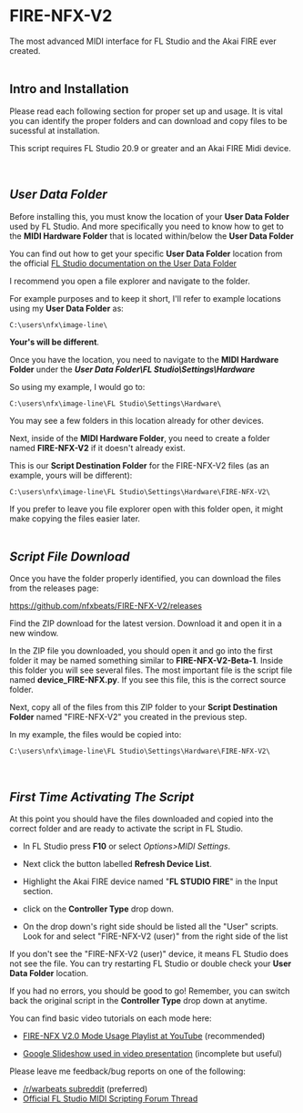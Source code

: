# FIRE-NFX-V2
The most advanced MIDI interface for FL Studio and the Akai FIRE ever created.  
<br>
## Intro and Installation

Please read each following section for proper set up and usage. It is vital you can identify the proper folders and can download and copy files to be sucessful at installation.  

This script requires FL Studio 20.9 or greater and an Akai FIRE Midi device.

<br>  

## *User Data Folder*

Before installing this, you must know the location of your **User Data Folder** used by FL Studio. And more specifically you need to know how to get to the **MIDI Hardware Folder** that is located within/below the **User Data Folder**

You can find out how to get your specific **User Data Folder** location from the official [FL Studio documentation on the User Data Folder](https://www.image-line.com/fl-studio-learning/fl-studio-online-manual/html/envsettings_files.htm#userdata)

I recommend you open a file explorer and navigate to the folder.

For example purposes and to keep it short, I'll refer to example locations using my **User Data Folder** as:  

    C:\users\nfx\image-line\

**Your's will be different**. 

Once you have the location, you need to navigate to the **MIDI Hardware Folder** under the ***User Data Folder\FL Studio\Settings\Hardware***

So using my example, I would go to:

    C:\users\nfx\image-line\FL Studio\Settings\Hardware\

You may see a few folders in this location already for other devices.

Next, inside of the **MIDI Hardware Folder**, you need to create a folder named **FIRE-NFX-V2** if it doesn't already exist.

This is our **Script Destination Folder** for the FIRE-NFX-V2 files (as an example, yours will be different):

    C:\users\nfx\image-line\FL Studio\Settings\Hardware\FIRE-NFX-V2\

If you prefer to leave you file explorer open with this folder open, it might make copying the files easier later.  
<br>

## *Script File Download*
Once you have the folder properly identified, you can download the files from the releases page: 

https://github.com/nfxbeats/FIRE-NFX-V2/releases 

Find the ZIP download for the latest version. Download it and open it in a new window.

In the ZIP file you downloaded, you should open it and go into the first folder it may be named something similar to **FIRE-NFX-V2-Beta-1**. Inside this folder you will see several files. The most important file is the script file named **device_FIRE-NFX.py**. If you see this file, this is the correct source folder.

Next, copy all of the files from this ZIP folder to your **Script Destination Folder**  named "FIRE-NFX-V2" you created in the previous step.

In my example, the files would be copied into:

    C:\users\nfx\image-line\FL Studio\Settings\Hardware\FIRE-NFX-V2\
<br>

## *First Time Activating The Script*
At this point you should have the files downloaded and copied into the correct folder and are ready to activate the script in FL Studio.

* In FL Studio press **F10** or select *Options>MIDI Settings*.

* Next click the button labelled **Refresh Device List**.

* Highlight the Akai FIRE device named "**FL STUDIO FIRE**" in the Input section.

* click on the **Controller Type** drop down.

* On the drop down's right side should be listed all the "User" scripts. Look for and select "FIRE-NFX-V2 (user)" from the right side of the list

If you don't see the "FIRE-NFX-V2 (user)" device, it means FL Studio does not see the file. You can try restarting FL Studio or double check your **User Data Folder** location. 

If you had no errors, you should be good to go! Remember, you can switch back the original script in the **Controller Type** drop down at anytime.

You can find basic video tutorials on each mode here:  
* [FIRE-NFX V2.0 Mode Usage Playlist at YouTube](
https://www.youtube.com/watch?v=OioXZP5parw&list=PLcoTHKe9_nBqurVeWsaSKxhbmhQIU3xRH) (recommended)

* [Google Slideshow used in video presentation](https://docs.google.com/presentation/d/1k-Fgw1TsIK6J4SiKqOlBo5jZJZRIx5ZqUcfcWG0MuSA/edit?usp=sharing) (incomplete but useful)

Please leave me feedback/bug reports on one of the following:  
* [/r/warbeats subreddit](https://reddit.com/r/warbeats/) (preferred)
* [Official FL Studio MIDI Scripting Forum Thread](https://forum.image-line.com/viewtopic.php?f=1994&t=284003)